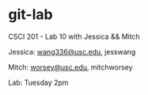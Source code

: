 git-lab
=======

CSCI 201 - Lab 10 with Jessica &amp;&amp; Mitch

Jessica: wang336@usc.edu, jesswang

Mitch: worsey@usc.edu, mitchworsey

Lab: Tuesday 2pm

